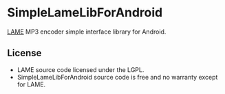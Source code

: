 # SimpleLameLibForAndroid
[LAME](http://lame.sourceforge.net/) MP3 encoder simple interface library for Android.

## License
* LAME source code licensed under the LGPL.
* SimpleLameLibForAndroid source code is free and no warranty except for LAME.

